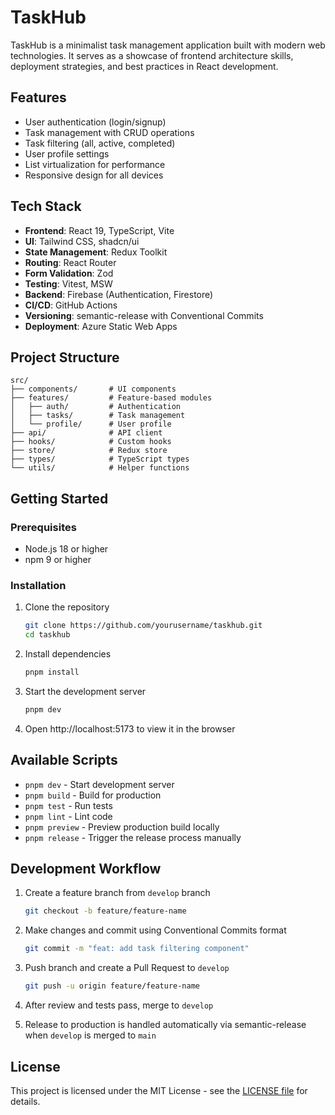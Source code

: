 # TaskHub

TaskHub is a minimalist task management application built with modern web technologies. It serves as a showcase of frontend architecture skills, deployment strategies, and best practices in React development.

## Features

- User authentication (login/signup)
- Task management with CRUD operations
- Task filtering (all, active, completed)
- User profile settings
- List virtualization for performance
- Responsive design for all devices

## Tech Stack

- **Frontend**: React 19, TypeScript, Vite
- **UI**: Tailwind CSS, shadcn/ui
- **State Management**: Redux Toolkit
- **Routing**: React Router
- **Form Validation**: Zod
- **Testing**: Vitest, MSW
- **Backend**: Firebase (Authentication, Firestore)
- **CI/CD**: GitHub Actions
- **Versioning**: semantic-release with Conventional Commits
- **Deployment**: Azure Static Web Apps

## Project Structure

```
src/
├── components/       # UI components
├── features/         # Feature-based modules
│   ├── auth/         # Authentication
│   ├── tasks/        # Task management
│   └── profile/      # User profile
├── api/              # API client
├── hooks/            # Custom hooks
├── store/            # Redux store
├── types/            # TypeScript types
└── utils/            # Helper functions
```

## Getting Started

### Prerequisites

- Node.js 18 or higher
- npm 9 or higher

### Installation

1. Clone the repository

   ```bash
   git clone https://github.com/yourusername/taskhub.git
   cd taskhub
   ```

2. Install dependencies

   ```bash
   pnpm install
   ```

3. Start the development server

   ```bash
   pnpm dev
   ```

4. Open http://localhost:5173 to view it in the browser

## Available Scripts

- `pnpm dev` - Start development server
- `pnpm build` - Build for production
- `pnpm test` - Run tests
- `pnpm lint` - Lint code
- `pnpm preview` - Preview production build locally
- `pnpm release` - Trigger the release process manually

## Development Workflow

1. Create a feature branch from `develop` branch

   ```bash
   git checkout -b feature/feature-name
   ```

2. Make changes and commit using Conventional Commits format

   ```bash
   git commit -m "feat: add task filtering component"
   ```

3. Push branch and create a Pull Request to `develop`

   ```bash
   git push -u origin feature/feature-name
   ```

4. After review and tests pass, merge to `develop`

5. Release to production is handled automatically via semantic-release when `develop` is merged to `main`

## License

This project is licensed under the MIT License - see the [LICENSE file](./LICENSE) for details.
